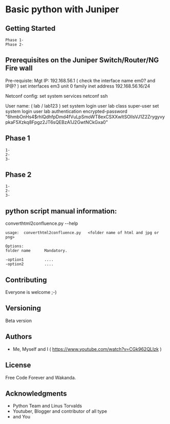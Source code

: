 # Basic python with Juniper


<description of the project at creation time >



## Getting Started

    Phase 1-
    Phase 2-

## Prerequisites on the Juniper Switch/Router/NG Fire wall


Pre-requiste:
Mgt IP: 192.168.56.1 ( check the interface name em0? and IP@? )
    set interfaces em3 unit 0 family inet address 192.168.56.16/24


Netconf config:
    set system services netconf ssh

User name: ( lab / lab123 )
    set system login user lab class super-user
    set system login user lab authentication encrypted-password "$6$hmbOnHs4$rhlQdhfpDmd4fVuLpSmoWT8exCSXXwltSOlIsVJ1Z2ZrygyvypkaF5Xzkq8Fpgz2JT6sQEBzA1J2GwtNCkGxa0"


## Phase 1

    1-
    2-
    3-

## Phase 2

    1-
    2-
    3-


##  python script manual information:

converthtml2confluence.py --help

    usage:  converthtml2confluence.py   <folder name of html and jpg or png>

    Options:
    folder name      Mandatory.

    -option1         ....
    -option2         ....



## Contributing

Everyone is welcome ;-)


## Versioning

Beta version

## Authors

* Me, Myself and I ( https://www.youtube.com/watch?v=CGk962QLIzk )


## License

Free Code Forever and Wakanda.

## Acknowledgments

* Python Team and Linus Torvalds
* Youtuber, Blogger and contributor of all type
* and You